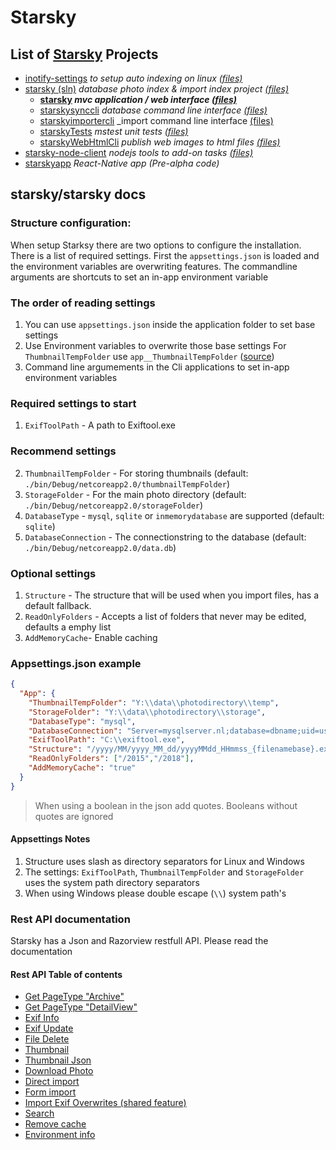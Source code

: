 # Starsky
## List of [Starsky](../../readme.md) Projects
 * [inotify-settings](../../inotify-settings/readme.md) _to setup auto indexing on linux [(files)](../../inotify-settings/)_
 * [starsky (sln)](../../starsky/readme.md) _database photo index & import index project [(files)](../../starsky/)_
    * __[starsky](../../starsky/starsky/readme.md)  _mvc application / web interface [(files)](../../starsky/starsky/)___
    * [starskysynccli](../../starsky/starskysynccli/readme.md)  _database command line interface [(files)](../../starsky/starskysynccli/)_
    * [starskyimportercli](../../starsky/starskyimportercli/readme.md)  _import command line interface [(files)](../../starsky/starskyimportercli/)
    * [starskyTests](../../starsky/starskyTests/readme.md)  _mstest unit tests [(files)](../../starsky/starskyTests)_
    * [starskyWebHtmlCli](../../starsky/starskywebhtmlcli/readme.md)  _publish web images to html files [(files)](../../starsky/starskyTests)_
 * [starsky-node-client](../../starsky-node-client/readme.md) _nodejs tools to add-on tasks [(files)](../../starsky-node-client)_
 * [starskyapp](../../starskyapp) _React-Native app (Pre-alpha code)_

## starsky/starsky docs

### Structure configuration:

When setup Starksy there are two options to configure the installation.
There is a list of required settings. First the `appsettings.json` is loaded and the
environment variables are overwriting features.
The commandline arguments are shortcuts to set an in-app environment variable

### The order of reading settings
1.  You can use `appsettings.json` inside the application folder to set base settings
2.  Use Environment variables to overwrite those base settings
   For `ThumbnailTempFolder` use `app__ThumbnailTempFolder` ([source](https://github.com/aspnet/Configuration/commit/cafd2e53eb71a6d0cecc60a9e38ea1df2dafb916))  
3.  Command line argumements in the Cli applications to set in-app environment variables

### Required settings to start
1.  `ExifToolPath` - A path to Exiftool.exe
### Recommend settings
2.  `ThumbnailTempFolder` - For storing thumbnails (default: `./bin/Debug/netcoreapp2.0/thumbnailTempFolder`)
3.  `StorageFolder` - For the main photo directory (default: `./bin/Debug/netcoreapp2.0/storageFolder`)
4.  `DatabaseType` - `mysql`, `sqlite` or  `inmemorydatabase` are supported (default: `sqlite`)
5.  `DatabaseConnection` - The connectionstring to the database (default: `./bin/Debug/netcoreapp2.0/data.db`)
### Optional settings
1.  `Structure` - The structure that will be used when you import files, has a default fallback.
2.  `ReadOnlyFolders` - Accepts a list of folders that never may be edited, defaults a emphy list
3.  `AddMemoryCache`- Enable caching

### Appsettings.json example
```json
{
  "App": {
    "ThumbnailTempFolder": "Y:\\data\\photodirectory\\temp",
    "StorageFolder": "Y:\\data\\photodirectory\\storage",
    "DatabaseType": "mysql",
    "DatabaseConnection": "Server=mysqlserver.nl;database=dbname;uid=username;pwd=password;",
    "ExifToolPath": "C:\\exiftool.exe",
    "Structure": "/yyyy/MM/yyyy_MM_dd/yyyyMMdd_HHmmss_{filenamebase}.ext",
    "ReadOnlyFolders": ["/2015","/2018"],
    "AddMemoryCache": "true"
  }
}
```
> When using a boolean in the json add quotes. Booleans without quotes are ignored

#### Appsettings Notes
1.  Structure uses slash as directory separators for Linux and Windows
2.  The settings: `ExifToolPath`, `ThumbnailTempFolder` and  `StorageFolder` uses the system path directory separators
3.  When using Windows please double escape (`\\`) system path's


### Rest API documentation
Starsky has a Json and Razorview restfull API. Please read the documentation

#### Rest API Table of contents
- [Get PageType	"Archive" ](readme_api.md#get-pagetypearchive)
- [Get PageType	"DetailView"](readme_api.md#get-pagetypedetailview)
- [Exif Info](readme_api.md#exif-info)
- [Exif Update](readme_api.md#exif-update)
- [File Delete](readme_api.md#file-delete)
- [Thumbnail](readme_api.md#thumbnail)
- [Thumbnail Json](readme_api.md#thumbnail-json)
- [Download Photo](readme_api.md#download-photo)
- [Direct import](readme_api.md#direct-import)
- [Form import](readme_api.md#form-import)
- [Import Exif Overwrites (shared feature)](readme_api.md#import-exif-overwrites-shared-feature)
- [Search](readme_api.md#search)
- [Remove cache](readme_api.md#remove-cache)
- [Environment info](readme_api.md#environment-info)
